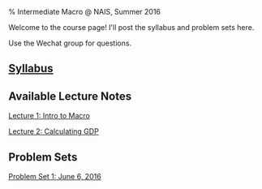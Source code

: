 % Intermediate Macro @ NAIS, Summer 2016

Welcome to the course page! I'll post the syllabus and problem sets here.

Use the Wechat group for questions.

## [Syllabus](syllabus.pdf)

## Available Lecture Notes

[Lecture 1: Intro to Macro](lecture_01.pdf)

[Lecture 2: Calculating GDP](lecture_02.pdf)

## Problem Sets

[Problem Set 1: June 6, 2016](hw_01.pdf)
